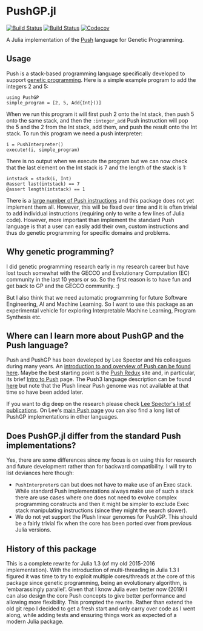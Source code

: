 # PushGP.jl

[![Build Status](https://travis-ci.com/robertfeldt/PushGP.jl.svg?branch=master)](https://travis-ci.com/robertfeldt/PushGP.jl)
[![Build Status](https://ci.appveyor.com/api/projects/status/github/robertfeldt/PushGP.jl?svg=true)](https://ci.appveyor.com/project/robertfeldt/PushGP-jl)
[![Codecov](https://codecov.io/gh/robertfeldt/PushGP.jl/branch/master/graph/badge.svg)](https://codecov.io/gh/robertfeldt/PushGP.jl)

A Julia implementation of the [Push](https://faculty.hampshire.edu/lspector/push.html) language for Genetic Programming.

## Usage

Push is a stack-based programming language specifically developed to support [genetic programming](https://en.wikipedia.org/wiki/Genetic_programming). Here is a simple example program to add the integers 2 and 5:

```
using PushGP
simple_program = [2, 5, Add{Int}()]
```

When we run this program it will first push 2 onto the Int stack, then push 5 onto the same stack, and then the `:integer_add` Push instruction will pop the 5 and the 2 from the Int stack, add them, and push the result onto the Int stack. To run this program we need a push interpreter:

```
i = PushInterpreter()
execute!(i, simple_program)
```

There is no output when we execute the program but we can now check that the last element on the Int stack is 7 and the length of the stack is 1:

```
intstack = stack(i, Int)
@assert last(intstack) == 7
@assert length(intstack) == 1
```

There is a [large number of Push instructions](https://faculty.hampshire.edu/lspector/push3-description.html) and this package does not yet implement them all. However, this will be fixed over time and it is often trivial to add individual instructions (requiring only to write a few lines of Julia code). However, more important than implement the standard Push language is that a user can easily add their own, custom instructions and thus do genetic programming for specific domains and problems.

## Why genetic programming?
I did genetic programming research early in my research career but have lost touch somewhat with the GECCO and Evolutionary Computation (EC) community in the last 10 years or so. So the first reason is to have fun and get back to GP and the GECCO community. :)

But I also think that we need automatic programming for future Software Engineering, AI and Machine Learning. So I want to use this package as an experimental vehicle for exploring Interpretable Machine Learning, Program Synthesis etc.

## Where can I learn more about PushGP and the Push language?
Push and PushGP has been developed by Lee Spector and his colleagues during many years. An [introduction to and overview of Push can be found here](https://faculty.hampshire.edu/lspector/push.html). Maybe the best starting point is the [Push Redux](https://erp12.github.io/push-redux/) site and, in particular, its brief [Intro to Push](https://erp12.github.io/push-redux/pages/intro_to_push/) page. The Push3 language description can be found [here](https://faculty.hampshire.edu/lspector/push3-description.html) but note that the Plush linear Push genome was not available at that time so have been added later.

If you want to dig deep on the research please check [Lee Spector's list of publications](https://faculty.hampshire.edu/lspector/publications.html). On Lee's [main Push page](https://faculty.hampshire.edu/lspector/push.html) you can also find a long list of PushGP implementations in other languages.

## Does PushGP.jl differ from the standard Push implementations?
Yes, there are some differences since my focus is on using this for research and future development rather than for backward compatibility. I will try to list deviances here though:

- `PushInterpreter`s can but does not have to make use of an Exec stack. While standard Push implementations always make use of such a stack there are use cases where one does not need to evolve complex programming constructs and then it might be simpler to exclude Exec stack manipulating instructions (since they might the search slower).
- We do not yet support the Plush linear genomes for PushGP. This should be a fairly trivial fix when the core has been ported over from previous Julia versions.

## History of this package

This is a complete rewrite for Julia 1.3 (of my old 2015-2016 implementation). With the introduction of multi-threading in Julia 1.3 I figured it was time to try to exploit multiple cores/threads at the core of this package since genetic programming, being an evolutionary algorithm, is 'embarassingly parallel'. Given that I know Julia even better now (2019) I can also design the core Push concepts to give better performance and allowing more flexibility. This prompted the rewrite. Rather than extend the old git repo I decided to get a fresh start and only carry over code as I went along, while adding tests and ensuring things work as expected of a modern Julia package.
